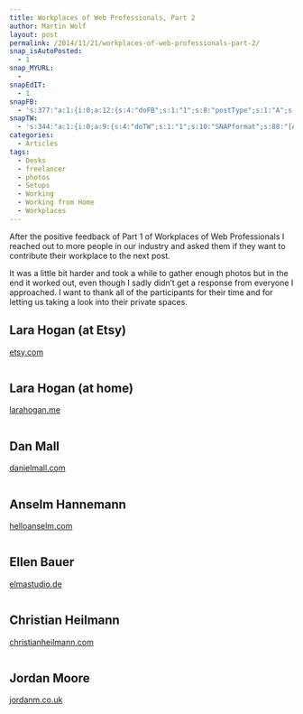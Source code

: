 ```yaml
---
title: Workplaces of Web Professionals, Part 2
author: Martin Wolf
layout: post
permalink: /2014/11/21/workplaces-of-web-professionals-part-2/
snap_isAutoPosted:
  - 1
snap_MYURL:
  - 
snapEdIT:
  - 1
snapFB:
  - 's:377:"a:1:{i:0;a:12:{s:4:"doFB";s:1:"1";s:8:"postType";s:1:"A";s:10:"AttachPost";s:1:"2";s:10:"SNAPformat";s:35:"New post on MartinWolf.org: %TITLE%";s:9:"isAutoImg";s:1:"A";s:8:"imgToUse";s:0:"";s:9:"isAutoURL";s:1:"A";s:8:"urlToUse";s:0:"";s:11:"isPrePosted";s:1:"1";s:8:"isPosted";s:1:"1";s:4:"pgID";s:31:"711305895599362_799884620074822";s:5:"pDate";s:19:"2014-11-21 15:40:19";}}";'
snapTW:
  - 's:344:"a:1:{i:0;a:9:{s:4:"doTW";s:1:"1";s:10:"SNAPformat";s:88:"[Article] %TITLE%: %URL% //with @lara_hogan @danielmall @codepo8 and more! Thank you! <3";s:8:"attchImg";s:1:"0";s:9:"isAutoImg";s:1:"A";s:8:"imgToUse";s:0:"";s:11:"isPrePosted";s:1:"1";s:8:"isPosted";s:1:"1";s:4:"pgID";s:18:"535820011886354432";s:5:"pDate";s:19:"2014-11-21 15:40:20";}}";'
categories:
  - Articles
tags:
  - Desks
  - freelancer
  - photos
  - Setups
  - Working
  - Working from Home
  - Workplaces
---
```

After the positive feedback of Part 1 of Workplaces of Web Professionals I reached out to more people in our industry and asked them if they want to contribute their workplace to the next post.

It was a little bit harder and took a while to gather enough photos but in the end it worked out, even though I sadly didn&#8217;t get a response from everyone I approached. I want to thank all of the participants for their time and for letting us taking a look into their private spaces.

## Lara Hogan (at Etsy)

[etsy.com][1]&nbsp;

<img class="alignnone size-full wp-image-3113" srcset="http://martinwolf.org/wp-content/uploads/2014/11/lara-hogan-etsy-710x517.jpg 710w, http://martinwolf.org/wp-content/uploads/2014/11/lara-hogan-etsy.jpg 1420w, http://martinwolf.org/wp-content/uploads/2014/11/lara-hogan-etsy-360x262.jpg 360w, http://martinwolf.org/wp-content/uploads/2014/11/lara-hogan-etsy-720x524.jpg 720w, http://martinwolf.org/wp-content/uploads/2014/11/lara-hogan-etsy-280x203.jpg 280w, http://martinwolf.org/wp-content/uploads/2014/11/lara-hogan-etsy-560x407.jpg 560w" sizes="(max-width: 640px) calc(100vw - 4rem), (max-width: 900px) calc(((100vw - 2rem) * 0.666) - 2rem), 710px" /> 

<!--more-->

## Lara Hogan (at home)

[larahogan.me][2]&nbsp;

<img class="alignnone size-full wp-image-3115" srcset="http://martinwolf.org/wp-content/uploads/2014/11/lara-hogan-home-710x532.jpg 710w, http://martinwolf.org/wp-content/uploads/2014/11/lara-hogan-home.jpg 1420w, http://martinwolf.org/wp-content/uploads/2014/11/lara-hogan-home-360x270.jpg 360w, http://martinwolf.org/wp-content/uploads/2014/11/lara-hogan-home-720x540.jpg 720w, http://martinwolf.org/wp-content/uploads/2014/11/lara-hogan-home-280x210.jpg 280w, http://martinwolf.org/wp-content/uploads/2014/11/lara-hogan-home-560x420.jpg 560w" sizes="(max-width: 640px) calc(100vw - 4rem), (max-width: 900px) calc(((100vw - 2rem) * 0.666) - 2rem), 710px" /> 

## Dan Mall

[danielmall.com][3]&nbsp;

<img class="alignnone size-full wp-image-3117" srcset="http://martinwolf.org/wp-content/uploads/2014/11/dan-mall-710x533.jpg 710w, http://martinwolf.org/wp-content/uploads/2014/11/dan-mall.jpg 1420w, http://martinwolf.org/wp-content/uploads/2014/11/dan-mall-360x270.jpg 360w, http://martinwolf.org/wp-content/uploads/2014/11/dan-mall-720x540.jpg 720w, http://martinwolf.org/wp-content/uploads/2014/11/dan-mall-280x210.jpg 280w, http://martinwolf.org/wp-content/uploads/2014/11/dan-mall-560x420.jpg 560w" sizes="(max-width: 640px) calc(100vw - 4rem), (max-width: 900px) calc(((100vw - 2rem) * 0.666) - 2rem), 710px" /> 

## Anselm Hannemann

[helloanselm.com][4]&nbsp;

<img class="alignnone size-full wp-image-3120" srcset="http://martinwolf.org/wp-content/uploads/2014/11/anselm-hannemann-710x473.jpg 710w, http://martinwolf.org/wp-content/uploads/2014/11/anselm-hannemann.jpg 1420w, http://martinwolf.org/wp-content/uploads/2014/11/anselm-hannemann-360x240.jpg 360w, http://martinwolf.org/wp-content/uploads/2014/11/anselm-hannemann-720x480.jpg 720w, http://martinwolf.org/wp-content/uploads/2014/11/anselm-hannemann-280x186.jpg 280w, http://martinwolf.org/wp-content/uploads/2014/11/anselm-hannemann-560x373.jpg 560w" sizes="(max-width: 640px) calc(100vw - 4rem), (max-width: 900px) calc(((100vw - 2rem) * 0.666) - 2rem), 710px" /> 

## Ellen Bauer

[elmastudio.de][5]&nbsp;

<img class="alignnone size-full wp-image-3121" srcset="http://martinwolf.org/wp-content/uploads/2014/11/ellen-bauer-710x459.jpg 710w, http://martinwolf.org/wp-content/uploads/2014/11/ellen-bauer.jpg 1420w, http://martinwolf.org/wp-content/uploads/2014/11/ellen-bauer-360x233.jpg 360w, http://martinwolf.org/wp-content/uploads/2014/11/ellen-bauer-720x466.jpg 720w, http://martinwolf.org/wp-content/uploads/2014/11/ellen-bauer-280x181.jpg 280w, http://martinwolf.org/wp-content/uploads/2014/11/ellen-bauer-560x362.jpg 560w" sizes="(max-width: 640px) calc(100vw - 4rem), (max-width: 900px) calc(((100vw - 2rem) * 0.666) - 2rem), 710px" /> 

## Christian Heilmann

[christianheilmann.com][6]&nbsp;

<img class="alignnone size-full wp-image-3123" srcset="http://martinwolf.org/wp-content/uploads/2014/11/christian-heilmann-710x532.jpg 710w, http://martinwolf.org/wp-content/uploads/2014/11/christian-heilmann.jpg 1420w, http://martinwolf.org/wp-content/uploads/2014/11/christian-heilmann-360x270.jpg 360w, http://martinwolf.org/wp-content/uploads/2014/11/christian-heilmann-720x540.jpg 720w, http://martinwolf.org/wp-content/uploads/2014/11/christian-heilmann-280x210.jpg 280w, http://martinwolf.org/wp-content/uploads/2014/11/christian-heilmann-560x420.jpg 560w" sizes="(max-width: 640px) calc(100vw - 4rem), (max-width: 900px) calc(((100vw - 2rem) * 0.666) - 2rem), 710px" /> 

## Jordan Moore

[jordanm.co.uk][7]&nbsp;

<img class="alignnone size-full wp-image-3124" srcset="http://martinwolf.org/wp-content/uploads/2014/11/jordan-moore-710x472.jpg 710w, http://martinwolf.org/wp-content/uploads/2014/11/jordan-moore.jpg 1420w, http://martinwolf.org/wp-content/uploads/2014/11/jordan-moore-360x239.jpg 360w, http://martinwolf.org/wp-content/uploads/2014/11/jordan-moore-720x478.jpg 720w, http://martinwolf.org/wp-content/uploads/2014/11/jordan-moore-280x186.jpg 280w, http://martinwolf.org/wp-content/uploads/2014/11/jordan-moore-560x372.jpg 560w" sizes="(max-width: 640px) calc(100vw - 4rem), (max-width: 900px) calc(((100vw - 2rem) * 0.666) - 2rem), 710px" />

 [1]: https://www.etsy.com/
 [2]: http://larahogan.me/
 [3]: http://danielmall.com/
 [4]: https://helloanselm.com/
 [5]: http://www.elmastudio.de/en/
 [6]: http://christianheilmann.com/
 [7]: http://www.jordanm.co.uk/